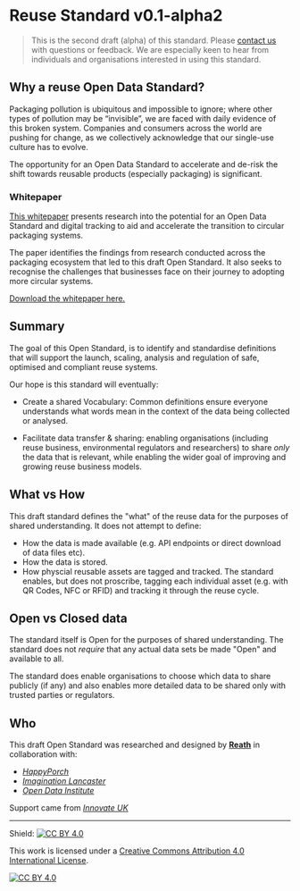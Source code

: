 # Reuse Standard v0.1-alpha2

> This is the second draft (alpha) of this standard. Please [contact us](https://docs.google.com/forms/d/e/1FAIpQLSf7BN-I_-sZxhkgcVALyEztE2KFRw-o-jPCWNkLExjRIYRhGQ/viewform?usp=sf_link) with questions or feedback. We are especially keen to hear from individuals and organisations interested in using this standard.

## Why a reuse Open Data Standard?

Packaging pollution is ubiquitous and impossible to ignore; where other types of pollution may be “invisible”, we are faced with daily evidence of this broken system. Companies and consumers across the world are pushing for change, as we collectively acknowledge that our single-use culture has to evolve.

The opportunity for an Open Data Standard to accelerate and de-risk the shift towards reusable products (especially packaging) is significant.

### Whitepaper

[This whitepaper](https://reath.id/reuseid) presents research into the potential for an Open Data Standard and digital tracking to aid and accelerate the transition to circular packaging systems.

The paper identifies the findings from research conducted across the packaging ecosystem that led to this draft Open Standard. It also seeks to recognise the challenges that businesses face on their journey to adopting more circular systems.

[Download the whitepaper here.](https://reath.id/reuseid)

## Summary

The goal of this Open Standard, is to identify and standardise definitions that will support the launch, scaling, analysis and regulation of safe, optimised and compliant reuse systems. 

Our hope is this standard will eventually:

- Create a shared Vocabulary: Common definitions ensure everyone understands what words mean in the context of the data being collected or analysed.

- Facilitate data transfer & sharing: enabling organisations (including reuse business, environmental regulators and researchers) to share *only* the data that is relevant, while enabling the wider goal of improving and growing reuse business models.

## What vs How

This draft standard defines the "what" of the reuse data for the purposes of shared understanding. It does not attempt to define:

- How the data is made available (e.g. API endpoints or direct download of data files etc).
- How the data is stored.
- How physcial reusable assets are tagged and tracked. The standard enables, but does not proscribe, tagging each individual asset (e.g. with QR Codes, NFC or RFID) and tracking it through the reuse cycle.

## Open vs Closed data

The standard itself is Open for the purposes of shared understanding. The standard does not *require* that any actual data sets be made "Open" and available to all.  

The standard does enable organisations to choose which data to share publicly (if any) and also enables more detailed data to be shared only with trusted parties or regulators.

## Who

This draft Open Standard was researched and designed by [**Reath**](https://reath.id/) in collaboration with:

* [*HappyPorch*](https://happyporch.com/) 
* [*Imagination Lancaster*](http://imagination.lancaster.ac.uk/)
* [*Open Data Institute*](https://theodi.org/)

Support came from [*Innovate UK*](https://www.ukri.org/councils/innovate-uk/)

---

Shield: [![CC BY 4.0][cc-by-shield]][cc-by]

This work is licensed under a
[Creative Commons Attribution 4.0 International License][cc-by].

[![CC BY 4.0][cc-by-image]][cc-by]

[cc-by]: http://creativecommons.org/licenses/by/4.0/
[cc-by-image]: https://i.creativecommons.org/l/by/4.0/88x31.png
[cc-by-shield]: https://img.shields.io/badge/License-CC%20BY%204.0-lightgrey.svg

